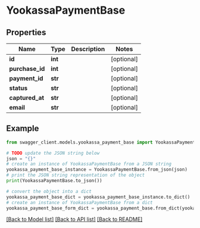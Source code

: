 # YookassaPaymentBase


## Properties

Name | Type | Description | Notes
------------ | ------------- | ------------- | -------------
**id** | **int** |  | [optional] 
**purchase_id** | **int** |  | [optional] 
**payment_id** | **str** |  | [optional] 
**status** | **str** |  | [optional] 
**captured_at** | **str** |  | [optional] 
**email** | **str** |  | [optional] 

## Example

```python
from swagger_client.models.yookassa_payment_base import YookassaPaymentBase

# TODO update the JSON string below
json = "{}"
# create an instance of YookassaPaymentBase from a JSON string
yookassa_payment_base_instance = YookassaPaymentBase.from_json(json)
# print the JSON string representation of the object
print(YookassaPaymentBase.to_json())

# convert the object into a dict
yookassa_payment_base_dict = yookassa_payment_base_instance.to_dict()
# create an instance of YookassaPaymentBase from a dict
yookassa_payment_base_form_dict = yookassa_payment_base.from_dict(yookassa_payment_base_dict)
```
[[Back to Model list]](../README.md#documentation-for-models) [[Back to API list]](../README.md#documentation-for-api-endpoints) [[Back to README]](../README.md)


